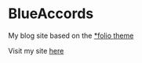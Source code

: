 
# BlueAccords
My blog site based on the [*folio theme](https://github.com/bogoli/-folio)

Visit my site [here](blueaccords.github.io)
